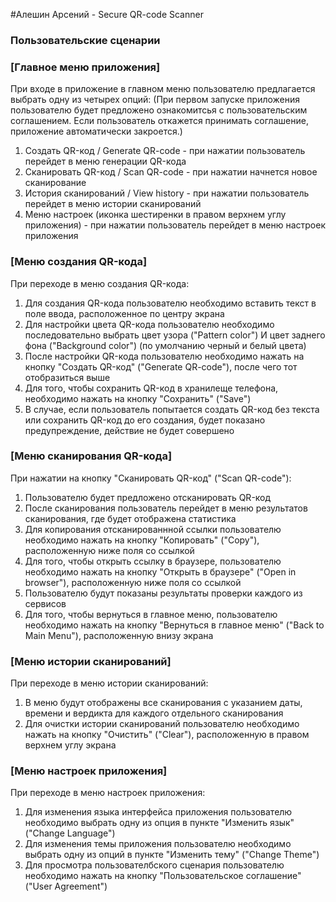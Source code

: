 #Алешин Арсений - Secure QR-code Scanner

### Пользовательские сценарии

### [Главное меню приложения]
При входе в приложение в главном меню пользователю предлагается выбрать одну из четырех опций:
(При первом запуске приложения пользователю будет предложено ознакомитсья с пользовательским соглашением. Если пользователь откажется принимать соглашение, приложение автоматически закроется.)
1. Создать QR-код / Generate QR-code - при нажатии пользователь перейдет в меню генерации QR-кода
2. Сканировать QR-код / Scan QR-code - при нажатии начнется новое сканирование
3. История сканирований / View history - при нажатии пользователь перейдет в меню истории сканирований
4. Меню настроек (иконка шестиренки в правом верхнем углу приложения) - при нажатии пользователь перейдет в меню настроек приложения

### [Меню создания QR-кода]
При переходе в меню создания QR-кода:
1. Для создания QR-кода пользователю необходимо вставить текст в поле ввода, расположенное по центру экрана
2. Для настройки цвета QR-кода пользователю необходимо последовательно выбрать цвет узора ("Pattern color") И цвет заднего фона ("Background color") (по умолчанию черный и белый цвета)
3. После настройки QR-кода пользователю необходимо нажать на кнопку "Создать QR-код" ("Generate QR-code"), после чего тот отобразиться выше
4. Для того, чтобы сохранить QR-код в хранилеще телефона, необходимо нажать на кнопку "Сохранить" ("Save")
5. В случае, если пользователь попытается создать QR-код без текста или сохранить QR-код до его создания, будет показано предупреждение, действие не будет совершено

### [Меню сканирования QR-кода]
При нажатии на кнопку "Сканировать QR-код" ("Scan QR-code"):
1. Пользователю будет предложено отсканировать QR-код
2. После сканирования пользователь перейдет в меню результатов сканирования, где будет отображена статистика
3. Для копирования отсканированнной ссылки пользователю необходимо нажать на кнопку "Копировать" ("Copy"), расположенную ниже поля со ссылкой
4. Для того, чтобы открыть ссылку в браузере, пользователю необходимо нажать на кнопку "Открыть в браузере" ("Open in browser"), расположенную ниже поля со ссылкой
5. Пользователю будут показаны результаты проверки каждого из сервисов
6. Для того, чтобы вернуться в главное меню, пользователю необходимо нажать на кнопку "Вернуться в главное меню" ("Back to Main Menu"), расположенную внизу экрана

### [Меню истории сканирований]
При переходе в меню истории сканирований:
1. В меню будут отображены все сканирования с указанием даты, времени и вердикта для каждого отдельного сканирования
2. Для очистки истории сканирований пользователю необходимо нажать на кнопку "Очистить" ("Clear"), расположенную в правом верхнем углу экрана

### [Меню настроек приложения]
При переходе в меню настроек приложения:
1. Для изменения языка интерфейса приложения пользователю необходимо выбрать одну из опция в пункте "Изменить язык" ("Change Language")
2. Для изменения темы приложения пользователю необходимо выбрать одну из опций в пункте "Изменить тему" ("Change Theme")
3. Для просмотра пользователбского сценария пользователю необходимо нажать на кнопку "Пользовательское соглашение" ("User Agreement")
